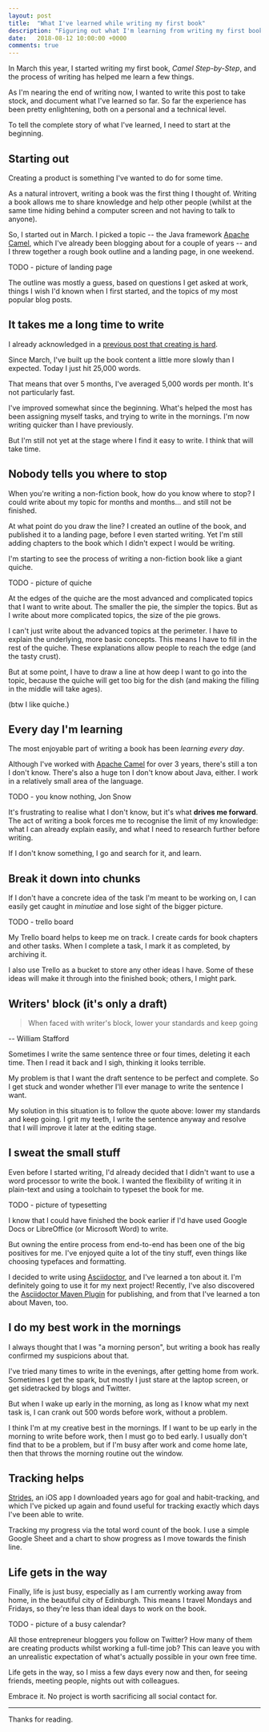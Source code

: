 ```yaml
---
layout: post
title:  "What I've learned while writing my first book"
description: "Figuring out what I'm learning from writing my first book, Camel Step-by-Step"
date:   2018-08-12 10:00:00 +0000
comments: true
---
```


In March this year, I started writing my first book, _Camel Step-by-Step_, and the process of writing has helped me learn a few things.

As I'm nearing the end of writing now, I wanted to write this post to take stock, and document what I've learned so far. So far the experience has been pretty enlightening, both on a personal and a technical level.

To tell the complete story of what I've learned, I need to start at the beginning.

## Starting out

Creating a product is something I've wanted to do for some time. 

As a natural introvert, writing a book was the first thing I thought of. Writing a book allows me to share knowledge and help other people (whilst at the same time hiding behind a computer screen and not having to talk to anyone).

So, I started out in March. I picked a topic -- the Java framework [Apache Camel][camel], which I've already been blogging about for a couple of years -- and I threw together a rough book outline and a landing page, in one weekend. 

TODO - picture of landing page

The outline was mostly a guess, based on questions I get asked at work, things I wish I'd known when I first started, and the topics of my most popular blog posts.

## It takes me a long time to write

I already acknowledged in a [previous post that creating is hard][1].

Since March, I've built up the book content a little more slowly than I expected. Today I just hit 25,000 words.

That means that over 5 months, I've averaged 5,000 words per month. It's not particularly fast.

I've improved somewhat since the beginning. What's helped the most has been assigning myself tasks, and trying to write in the mornings. I'm now writing quicker than I have previously.

But I'm still not yet at the stage where I find it easy to write. I think that will take time.

## Nobody tells you where to stop

When you're writing a non-fiction book, how do you know where to stop? I could write about my topic for months and months... and still not be finished.

At what point do you draw the line? I created an outline of the book, and published it to a landing page, before I even started writing. Yet I'm still adding chapters to the book which I didn't expect I would be writing.

I'm starting to see the process of writing a non-fiction book like a giant quiche. 

TODO - picture of quiche

At the edges of the quiche are the most advanced and complicated topics that I want to write about. The smaller the pie, the simpler the topics. But as I write about more complicated topics, the size of the pie grows.

I can't just write about the advanced topics at the perimeter. I have to explain the underlying, more basic concepts. This means I have to fill in the rest of the quiche. These explanations allow people to reach the edge (and the tasty crust).

But at some point, I have to draw a line at how deep I want to go into the topic, because the quiche will get too big for the dish (and making the filling in the middle will take ages).

(btw I like quiche.)

## Every day I'm learning

The most enjoyable part of writing a book has been _learning every day_.

Although I've worked with [Apache Camel][camel] for over 3 years, there's still a ton I don't know. There's also a huge ton I don't know about Java, either. I work in a relatively small area of the language. 

TODO - you know nothing, Jon Snow

It's frustrating to realise what I don't know, but it's what **drives me forward**. The act of writing a book forces me to recognise the limit of my knowledge: what I can already explain easily, and what I need to research further before writing.

If I don't know something, I go and search for it, and learn.

## Break it down into chunks

If I don't have a concrete idea of the task I'm meant to be working on, I can easily get caught in _minutiae_ and lose sight of the bigger picture.

TODO - trello board

My Trello board helps to keep me on track. I create cards for book chapters and other tasks. When I complete a task, I mark it as completed, by archiving it.

I also use Trello as a bucket to store any other ideas I have. Some of these ideas will make it through into the finished book; others, I might park.

## Writers' block (it's only a draft)

> When faced with writer's block, lower your standards and keep going

-- William Stafford

Sometimes I write the same sentence three or four times, deleting it each time. Then I read it back and I sigh, thinking it looks terrible. 

My problem is that I want the draft sentence to be perfect and complete. So I get stuck and wonder whether I'll ever manage to write the sentence I want.

My solution in this situation is to follow the quote above: lower my standards and keep going. I grit my teeth, I write the sentence anyway and resolve that I will improve it later at the editing stage.

## I sweat the small stuff

Even before I started writing, I'd already decided that I didn't want to use a word processor to write the book. I wanted the flexibility of writing it in plain-text and using a toolchain to typeset the book for me.

TODO - picture of typesetting

I know that I could have finished the book earlier if I'd have used Google Docs or LibreOffice (or Microsoft Word) to write.

But owning the entire process from end-to-end has been one of the big positives for me. I've enjoyed quite a lot of the tiny stuff, even things like choosing typefaces and formatting. 

I decided to write using [Asciidoctor][3], and I've learned a ton about it. I'm definitely going to use it for my next project! Recently, I've also discovered the [Asciidoctor Maven Plugin][4] for publishing, and from that I've learned a ton about Maven, too.

## I do my best work in the mornings

I always thought that I was "a morning person", but writing a book has really confirmed my suspicions about that.

I've tried many times to write in the evenings, after getting home from work. Sometimes I get the spark, but mostly I just stare at the laptop screen, or get sidetracked by blogs and Twitter.

But when I wake up early in the morning, as long as I know what my next task is, I can crank out 500 words before work, without a problem.

I think I'm at my creative best in the mornings. If I want to be up early in the morning to write before work, then I must go to bed early. I usually don't find that to be a problem, but if I'm busy after work and come home late, then that throws the morning routine out the window.

## Tracking helps

[Strides][strides], an iOS app I downloaded years ago for goal and habit-tracking, and which I've picked up again and found useful for tracking exactly which days I've been able to write.

Tracking my progress via the total word count of the book. I use a simple Google Sheet and a chart to show progress as I move towards the finish line.

## Life gets in the way

Finally, life is just busy, especially as I am currently working away from home, in the beautiful city of Edinburgh. This means I travel Mondays and Fridays, so they're less than ideal days to work on the book.

TODO - picture of a busy calendar?

All those entrepreneur bloggers you follow on Twitter? How many of them are creating products whilst working a full-time job? This can leave you with an unrealistic expectation of what's actually possible in your own free time.

Life gets in the way, so I miss a few days every now and then, for seeing friends, meeting people, nights out with colleagues. 

Embrace it. No project is worth sacrificing all social contact for.

---

Thanks for reading.





[1]: /writing-a-book/
[camel]: http://camel.apache.org/
[3]: https://asciidoctor.org/
[4]: https://github.com/asciidoctor/asciidoctor-maven-plugin
[strides]: https://www.stridesapp.com/
